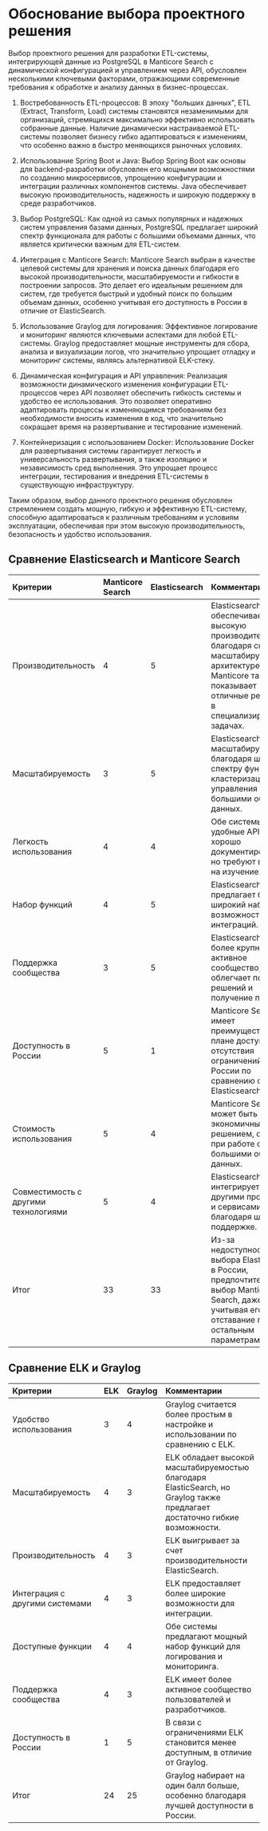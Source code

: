# Обоснование выбора проектного решения

Выбор проектного решения для разработки ETL-системы, интегрирующей данные из PostgreSQL в Manticore Search с динамической конфигурацией и управлением через API, обусловлен несколькими ключевыми факторами, отражающими современные требования к обработке и анализу данных в бизнес-процессах.

1. Востребованность ETL-процессов: В эпоху "больших данных", ETL (Extract, Transform, Load) системы становятся незаменимыми для организаций, стремящихся максимально эффективно использовать собранные данные. Наличие динамически настраиваемой ETL-системы позволяет бизнесу гибко адаптироваться к изменениям, что особенно важно в быстро меняющихся рыночных условиях.

2. Использование Spring Boot и Java: Выбор Spring Boot как основы для backend-разработки обусловлен его мощными возможностями по созданию микросервисов, упрощению конфигурации и интеграции различных компонентов системы. Java обеспечивает высокую производительность, надежность и широкую поддержку в среде разработчиков.

3. Выбор PostgreSQL: Как одной из самых популярных и надежных систем управления базами данных, PostgreSQL предлагает широкий спектр функционала для работы с большими объемами данных, что является критически важным для ETL-систем.

4. Интеграция с Manticore Search: Manticore Search выбран в качестве целевой системы для хранения и поиска данных благодаря его высокой производительности, масштабируемости и гибкости в построении запросов. Это делает его идеальным решением для систем, где требуется быстрый и удобный поиск по большим объемам данных, особенно учитывая его доступность в России в отличие от ElasticSearch.

5. Использование Graylog для логирования: Эффективное логирование и мониторинг являются ключевыми аспектами для любой ETL-системы. Graylog предоставляет мощные инструменты для сбора, анализа и визуализации логов, что значительно упрощает отладку и мониторинг системы, являясь альтернативой ELK-стеку.

6. Динамическая конфигурация и API управления: Реализация возможности динамического изменения конфигурации ETL-процессов через API позволяет обеспечить гибкость системы и удобство ее использования. Это позволяет оперативно адаптировать процессы к изменяющимся требованиям без необходимости вносить изменения в код, что значительно сокращает время на развертывание и тестирование изменений.

7. Контейнеризация с использованием Docker: Использование Docker для развертывания системы гарантирует легкость и универсальность развертывания, а также изоляцию и независимость сред выполнения. Это упрощает процесс интеграции, тестирования и внедрения ETL-системы в существующую инфраструктуру.

Таким образом, выбор данного проектного решения обусловлен стремлением создать мощную, гибкую и эффективную ETL-систему, способную адаптироваться к различным требованиям и условиям эксплуатации, обеспечивая при этом высокую производительность, безопасность и удобство использования.

## Сравнение Elasticsearch и Manticore Search

|Критерии	                           |Manticore Search  |	Elasticsearch |	Комментарии                                                                                                                                                                      |
|:-----------------------------------|:-----------------|:--------------|:---------------------------------------------------------------------------------------------------------------------------------------------------------------------------------|
|Производительность                  | 4                |	5	            | Elasticsearch обеспечивает высокую производительность благодаря своей масштабируемой архитектуре, но Manticore также показывает отличные результаты в специализированных задачах.|
|Масштабируемость	                   | 3	              | 5	            | Elasticsearch лучше масштабируется благодаря широкому спектру функций для кластеризации и управления большими объемами данных.                                                   |
|Легкость использования            	 | 4	              | 4	            | Обе системы имеют удобные API и хорошо документированы, но требуют времени на изучение.                                                                                          |
|Набор функций	                     | 4	              | 5	            | Elasticsearch предлагает более широкий набор возможностей и интеграций.                                                                                                          |
|Поддержка сообщества                | 3	              | 5	            | Elasticsearch имеет более крупное и активное сообщество, что облегчает поиск решений и получение помощи.                                                                         |
|Доступность в России                | 5	              | 1	            | Manticore Search имеет преимущество в плане доступности и отсутствия ограничений в России по сравнению с Elasticsearch.                                                          |
|Стоимость использования             | 5	              | 4	            | Manticore Search может быть более экономичным решением, особенно при работе с большими объемами данных.                                                                          |
|Совместимость с другими технологиями| 5	              | 4	            | Elasticsearch легче интегрируется с другими продуктами и сервисами благодаря широкой поддержке.                                                                                  |
|Итог                                | 33               | 33            | Из-за недоступности выбора Elasticsearch в России, предпочтителен выбор Manticore Search, даже учитывая его отставание по остальным параметрам                                   |

## Сравнение ELK и Graylog

|Критерии	                      |ELK   | Graylog | Комментарии                                                                                                                |
|:------------------------------|:-----|:--------|:---------------------------------------------------------------------------------------------------------------------------|
|Удобство использования         | 3    | 4	     | Graylog считается более простым в настройке и использовании по сравнению с ELK.                                            |
|Масштабируемость	              | 4	   | 3	     | ELK обладает высокой масштабируемостью благодаря ElasticSearch, но Graylog также предлагает достаточно гибкие возможности. |
|Производительность            	| 4	   | 3	     | ELK выигрывает за счет производительности ElasticSearch.                                                                   |
|Интеграция с другими системами | 4	   | 3	     | ELK предоставляет более широкие возможности для интеграции.                                                                |
|Доступные функции              | 4	   | 4	     | Обе системы предлагают мощный набор функций для логирования и мониторинга.                                                 |
|Поддержка сообщества           | 4	   | 3	     | ELK имеет более активное сообщество пользователей и разработчиков.                                                         |
|Доступность в России           | 1	   | 5	     | В связи с ограничениями ELK становится менее доступным, в отличие от Graylog.                                              |
|Итог                           | 24   | 25      | Graylog набирает на один балл больше, особенно благодаря лучшей доступности в России.                                      |
